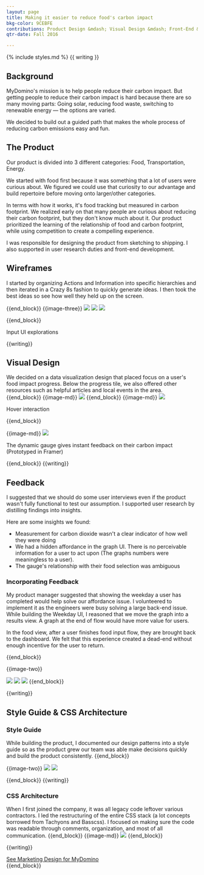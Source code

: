 ```yaml
---
layout: page
title: Making it easier to reduce food's carbon impact
bkg-color: 9CEBFE
contributions: Product Design &mdash; Visual Design &mdash; Front-End &mdash; User Research
qtr-date: Fall 2016

---
```

{% include styles.md %}
{{ writing }}
## Background

MyDomino's mission is to help people reduce their carbon impact. But getting people to reduce their carbon impact is hard because there are so many moving parts: Going solar, reducing food waste, switching to renewable energy — the options are varied.

We decided to build out a guided path that makes the whole process of reducing carbon emissions easy and fun.

## The Product

Our product is divided into 3 different categories: Food, Transportation, Energy.

We started with food first because it was something that a lot of users were curious about. We figured we could use that curiosity to our advantage and build repertoire before moving onto larger/other categories.

In terms with how it works, it's food tracking but measured in carbon footprint. We realized early on that many people are curious about reducing their carbon footprint, but they don't know much about it. Our product prioritized the learning of the relationship of food and carbon footprint, while using competition to create a compelling experience.

I was responsible for designing the product from sketching to shipping. I also supported in user research duties and front-end development.

## Wireframes

I started by organizing Actions and Information into specific hierarchies and then iterated in a Crazy 8s fashion to quickly generate ideas.
I then took the best ideas so see how well they held up on the screen.

{{end_block}}
{{image-three}}
<img class="w-100 w-33-ns self-start" src="assets/food-challenge/wireframes-1.png">
<img class="w-100 w-33-ns self-start" src="assets/food-challenge/wireframes-2.png">
<img class="w-100 w-33-ns self-start" src="assets/food-challenge/wireframes-3.png">



{{end_block}}
<p class="db center tc mono gray f6 mt3 mb5"> Input UI explorations</p>
{{writing}}

## Visual Design
We decided on a data visualization design that placed focus on a user's food impact progress. Below the progress tile, we also offered other resources such as helpful articles and local events in the area.
{{end_block}}
{{image-md}}
<img class="w-100" src="/assets/food-challenge/myhome-v1.png">
{{end_block}}
{{image-md}}
<img class="w-100" src="assets/food-challenge/hover.gif">
<p class="center tc mono gray f6 mt0 mb5"> Hover interaction</p>
{{end_block}}

{{image-md}}
<img class="w-100" src="/assets/food-challenge/foodModal.gif">
<p class="center tc mono gray f6 mt0 mb5">The dynamic gauge gives instant feedback on their carbon impact (Prototyped in Framer)</p>
{{end_block}}
{{writing}}

## Feedback

I suggested that we should do some user interviews even if the product wasn't fully functional to test our assumption. I supported user research by distilling findings into insights.

Here are some insights we found:
- Measurement for carbon dioxide wasn't a clear indicator of how well they were doing
- We had a hidden affordance in the graph UI. There is no perceivable information for a user to act upon (The graphs numbers were meaningless to a user).
- The gauge's relationship with their food selection was ambiguous

### Incorporating Feedback

My product manager suggested that showing the weekday a user has completed would help solve our affordance issue. I volunteered to implement it as the engineers were busy solving a large back-end issue.
While building the Weekday UI, I reasoned that we move the graph into a results view. A graph at the end of flow would have more value for users.

In the food view, after a user finishes food input flow, they are brought back to the dashboard. We felt that this experience created a dead-end without enough incentive for the user to return.

{{end_block}}

{{image-two}}

<img class="w-33 self-start" src="/assets/food-challenge/v1-homeboard.png">
<img class="w-33 self-start" src="/assets/food-challenge/v1-food-select.png">
<img class="w-33 self-start" src="/assets/food-challenge/v1-food-results.png">
{{end_block}}

{{writing}}
## Style Guide & CSS Architecture

### Style Guide
While building the product, I documented our design patterns into a style guide so as the product grew our team was able make decisions quickly and build the product consistently.
{{end_block}}


{{image-two}}
<img class="w-40-l ma2 self-start" src="assets/food-challenge/sg-pg1.png">
<img class="w-40-l ma2 self-start" src="assets/food-challenge/sg-pg2.png">

{{end_block}}
{{writing}}
### CSS Architecture
When I first joined the company, it was all legacy code leftover various contractors. I led the restructuring of the entire CSS stack (a lot concepts borrowed from Tachyons and Basscss). I focused on making sure the code was readable through comments, organization, and most of all communication.
{{end_block}}
{{image-md}}
<img class="w-100" src="https://canvas-files-prod.s3.amazonaws.com/uploads/aa9fbee6-8bf6-4824-ac89-7a27e137d3dd/Screen Shot 2017-04-03 at 7.55.12 PM.png">
{{end_block}}

{{writing}}
<div class="tc">
<a href="mydomino-marketing.html" alt="See Marketing Design for MyDomino" class="mono f4 line">See Marketing Design for MyDomino</a>
</div>
{{end_block}}
